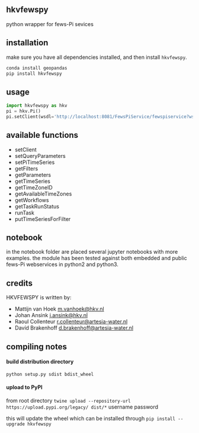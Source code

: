 ## hkvfewspy
python wrapper for fews-Pi sevices

## installation
make sure you have all dependencies installed, and then install `hkvfewspy`.
```bash
conda install geopandas 
pip install hkvfewspy
```

## usage
```python
import hkvfewspy as hkv
pi = hkv.Pi()
pi.setClient(wsdl='http://localhost:8081/FewsPiService/fewspiservice?wsdl')
```

## available functions
- setClient
- setQueryParameters
- setPiTimeSeries
- getFilters
- getParameters
- getTimeSeries
- getTimeZoneID
- getAvailableTimeZones
- getWorkflows
- getTaskRunStatus
- runTask
- putTimeSeriesForFilter


## notebook
in the notebook folder are placed several jupyter notebooks with more examples.
the module has been tested against both embedded and public fews-Pi webservices in python2 and python3.

## credits
HKVFEWSPY is written by:
- Mattijn van Hoek <m.vanhoek@hkv.nl>
- Johan Ansink <j.ansink@hkv.nl>
- Raoul Collenteur <r.collenteur@artesia-water.nl>
- Davíd Brakenhoff <d.brakenhoff@artesia-water.nl>

## compiling notes

#### build distribution directory
`python setup.py sdist bdist_wheel`

#### upload to PyPI
from root directory
`twine upload --repository-url https://upload.pypi.org/legacy/ dist/*`
username
password

this will update the wheel which can be installed through `pip install --upgrade hkvfewspy` 

